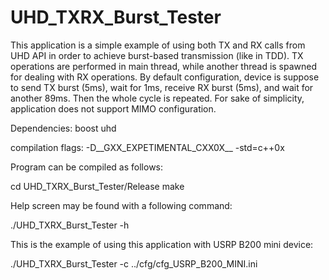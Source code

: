 # UHD_TXRX_Burst_Tester

This application is a simple example of using both TX and RX calls from UHD API in order to achieve burst-based transmission (like in TDD). TX operations are performed in main thread, while another thread is spawned for dealing with RX operations. By default configuration, device is suppose to send TX burst (5ms), wait for 1ms, receive RX burst (5ms), and wait for another 89ms. Then the whole cycle is repeated. For sake of simplicity, application does not support MIMO configuration.

Dependencies:
boost
uhd

compilation flags:
-D__GXX_EXPETIMENTAL_CXX0X__
-std=c++0x

Program can be compiled as follows:

cd UHD_TXRX_Burst_Tester/Release
make

Help screen may be found with a following command:

./UHD_TXRX_Burst_Tester -h

This is the example of using this application with USRP B200 mini device:

./UHD_TXRX_Burst_Tester -c ../cfg/cfg_USRP_B200_MINI.ini
